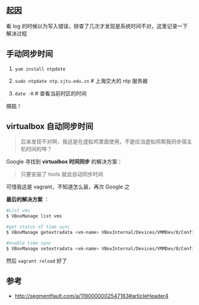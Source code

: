 ## 起因

看 log 的时候以为写入错误，排查了几次才发现是系统时间不对，这里记录一下解决过程

##  手动同步时间

1. `yum install ntpdate`

1. `sudo ntpdate ntp.sjtu.edu.cn`  # 上海交大的 ntp 服务器

1. `date -R`  # 查看当前时区的时间

搞掂！


## virtualbox 自动同步时间

> 后来发现不对啊，我这是在虚拟鸡里面使用，不是应当虚拟鸡帮我同步宿主机时间的咩？

Google 寻找到 __virtualbox 时间同步__ 的解决方案：

>  只要安装了 tools 就会自动同步时间

可惜我这是 vagrant，不知道怎么装，再次 Google 之

__最后的解决方案__ ：

```bash
#List vms
$ VBoxManage list vms

#get status of time sync
$ VBoxManage getextradata <vm-name> VBoxInternal/Devices/VMMDev/0/Config/GetHostTimeDisabled 

#enable time sync
$ VBoxManage setextradata <vm-name> VBoxInternal/Devices/VMMDev/0/Config/GetHostTimeDisabled 0

```
然后 `vagrant reload` 好了

## 参考
- <http://segmentfault.com/a/1190000002547183#articleHeader4>